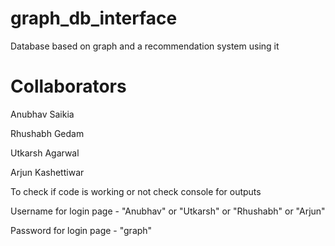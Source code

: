 # graph_db_interface

Database based on graph and a recommendation system using it 

# Collaborators

Anubhav Saikia

Rhushabh Gedam

Utkarsh Agarwal

Arjun Kashettiwar

To check if code is working or not check console for outputs

Username for login page - "Anubhav" or "Utkarsh" or "Rhushabh" or "Arjun"

Password for login page - "graph"

